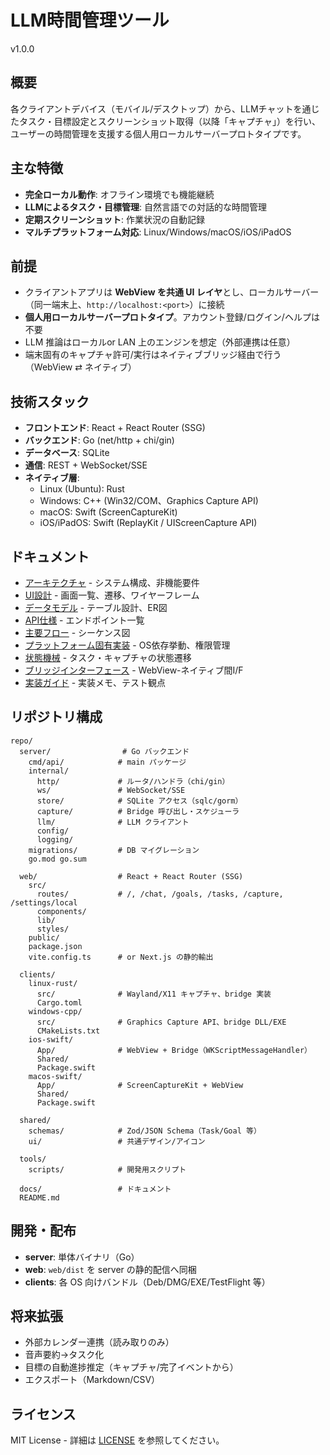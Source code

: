 # LLM時間管理ツール

v1.0.0

## 概要

各クライアントデバイス（モバイル/デスクトップ）から、LLMチャットを通じたタスク・目標設定とスクリーンショット取得（以降「キャプチャ」）を行い、ユーザーの時間管理を支援する個人用ローカルサーバープロトタイプです。

## 主な特徴

- **完全ローカル動作**: オフライン環境でも機能継続
- **LLMによるタスク・目標管理**: 自然言語での対話的な時間管理
- **定期スクリーンショット**: 作業状況の自動記録
- **マルチプラットフォーム対応**: Linux/Windows/macOS/iOS/iPadOS

## 前提

- クライアントアプリは **WebView を共通 UI レイヤ**とし、ローカルサーバー（同一端末上、`http://localhost:<port>`）に接続
- **個人用ローカルサーバープロトタイプ**。アカウント登録/ログイン/ヘルプは不要
- LLM 推論はローカルor LAN 上のエンジンを想定（外部連携は任意）
- 端末固有のキャプチャ許可/実行はネイティブブリッジ経由で行う（WebView ⇄ ネイティブ）

## 技術スタック

- **フロントエンド**: React + React Router (SSG)
- **バックエンド**: Go (net/http + chi/gin)
- **データベース**: SQLite
- **通信**: REST + WebSocket/SSE
- **ネイティブ層**:
  - Linux (Ubuntu): Rust
  - Windows: C++ (Win32/COM、Graphics Capture API)
  - macOS: Swift (ScreenCaptureKit)
  - iOS/iPadOS: Swift (ReplayKit / UIScreenCapture API)

## ドキュメント

- [アーキテクチャ](docs/architecture.md) - システム構成、非機能要件
- [UI設計](docs/ui-design.md) - 画面一覧、遷移、ワイヤーフレーム
- [データモデル](docs/data-model.md) - テーブル設計、ER図
- [API仕様](docs/api.md) - エンドポイント一覧
- [主要フロー](docs/flows.md) - シーケンス図
- [プラットフォーム固有実装](docs/platform-specific.md) - OS依存挙動、権限管理
- [状態機械](docs/state-machines.md) - タスク・キャプチャの状態遷移
- [ブリッジインターフェース](docs/bridge-interface.md) - WebView-ネイティブ間I/F
- [実装ガイド](docs/implementation.md) - 実装メモ、テスト観点

## リポジトリ構成

```
repo/
  server/                # Go バックエンド
    cmd/api/            # main パッケージ
    internal/
      http/             # ルータ/ハンドラ（chi/gin）
      ws/               # WebSocket/SSE
      store/            # SQLite アクセス（sqlc/gorm）
      capture/          # Bridge 呼び出し・スケジューラ
      llm/              # LLM クライアント
      config/
      logging/
    migrations/         # DB マイグレーション
    go.mod go.sum

  web/                  # React + React Router (SSG)
    src/
      routes/           # /, /chat, /goals, /tasks, /capture, /settings/local
      components/
      lib/
      styles/
    public/
    package.json
    vite.config.ts      # or Next.js の静的輸出

  clients/
    linux-rust/
      src/              # Wayland/X11 キャプチャ、bridge 実装
      Cargo.toml
    windows-cpp/
      src/              # Graphics Capture API、bridge DLL/EXE
      CMakeLists.txt
    ios-swift/
      App/              # WebView + Bridge（WKScriptMessageHandler）
      Shared/
      Package.swift
    macos-swift/
      App/              # ScreenCaptureKit + WebView
      Shared/
      Package.swift

  shared/
    schemas/            # Zod/JSON Schema（Task/Goal 等）
    ui/                 # 共通デザイン/アイコン

  tools/
    scripts/            # 開発用スクリプト

  docs/                 # ドキュメント
  README.md
```

## 開発・配布

- **server**: 単体バイナリ（Go）
- **web**: `web/dist` を server の静的配信へ同梱
- **clients**: 各 OS 向けバンドル（Deb/DMG/EXE/TestFlight 等）

## 将来拡張

- 外部カレンダー連携（読み取りのみ）
- 音声要約→タスク化
- 目標の自動進捗推定（キャプチャ/完了イベントから）
- エクスポート（Markdown/CSV）

## ライセンス

MIT License - 詳細は [LICENSE](LICENSE) を参照してください。

